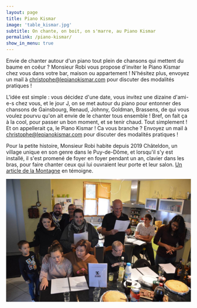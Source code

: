 ```yaml
---
layout: page
title: Piano Kismar
image: 'table_kismar.jpg'
subtitle: On chante, on boit, on s'marre, au Piano Kismar
permalink: /piano-kismar/
show_in_menu: true
---
```

Envie de chanter autour d'un piano tout plein de chansons qui mettent du baume en coêur ? Monsieur Robi vous propose d'inviter le Piano Kismar chez vous dans votre bar, maison ou appartement ! N'hésitez plus, envoyez un mail à [christophe@lepianokismar.com](mailto:christophe@lepianokismar.com) pour discuter des modalités pratiques !

L'idée est simple : vous décidez d'une date, vous invitez une dizaine d'ami-e-s chez vous, et le jour J, on se met autour du piano pour entonner des chansons de Gainsbourg, Renaud, Johnny, Goldman, Brassens, de qui vous voulez pourvu qu'on ait envie de le chanter tous ensemble ! Bref, on fait ça à la cool, pour passer un bon moment, et se tenir chaud. Tout simplement ! Et on appellerait ça, le Piano Kismar ! Ca vous branche ? Envoyez un mail à [christophe@lepianokismar.com](mailto:christophe@lepianokismar.com) pour discuter des modalités pratiques !

Pour la petite histoire, Monsieur Robi habite depuis 2019 Châteldon, un village unique en son genre dans le Puy-de-Dôme, et lorsqu'il s'y est installé, il s'est promené de foyer en foyer pendant un an, clavier dans les bras, pour faire chanter ceux qui lui ouvraient leur porte et leur salon. [Un article de la Montagne](https://www.lamontagne.fr/chateldon-63290/loisirs/une-animation-en-chansons-et-au-piano-gratuitement-chez-soi-c-est-possible-a-chateldon-puy-de-dome-avec-le-piano-kismar_13686435/) en témoigne.

[![Public Piano Kismar](/assets/public-kismar.jpg)](https://www.lamontagne.fr/chateldon-63290/loisirs/une-animation-en-chansons-et-au-piano-gratuitement-chez-soi-c-est-possible-a-chateldon-puy-de-dome-avec-le-piano-kismar_13686435/)
